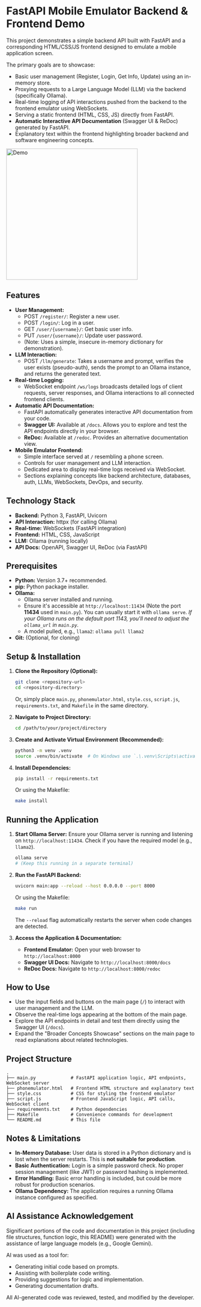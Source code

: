 # FastAPI Mobile Emulator Backend & Frontend Demo

This project demonstrates a simple backend API built with FastAPI and a corresponding HTML/CSS/JS frontend designed to emulate a mobile application screen.

The primary goals are to showcase:
*   Basic user management (Register, Login, Get Info, Update) using an in-memory store.
*   Proxying requests to a Large Language Model (LLM) via the backend (specifically Ollama).
*   Real-time logging of API interactions pushed from the backend to the frontend emulator using WebSockets.
*   Serving a static frontend (HTML, CSS, JS) directly from FastAPI.
*   **Automatic Interactive API Documentation** (Swagger UI & ReDoc) generated by FastAPI.
*   Explanatory text within the frontend highlighting broader backend and software engineering concepts.

<img src="output.gif" alt="Demo" width="350">

## Features

*   **User Management:**
    *   POST `/register/`: Register a new user.
    *   POST `/login/`: Log in a user.
    *   GET `/user/{username}/`: Get basic user info.
    *   PUT `/user/{username}/`: Update user password.
    *   (Note: Uses a simple, insecure in-memory dictionary for demonstration).
*   **LLM Interaction:**
    *   POST `/llm/generate`: Takes a username and prompt, verifies the user exists (pseudo-auth), sends the prompt to an Ollama instance, and returns the generated text.
*   **Real-time Logging:**
    *   WebSocket endpoint `/ws/logs` broadcasts detailed logs of client requests, server responses, and Ollama interactions to all connected frontend clients.
*   **Automatic API Documentation:**
    *   FastAPI automatically generates interactive API documentation from your code.
    *   **Swagger UI:** Available at `/docs`. Allows you to explore and test the API endpoints directly in your browser.
    *   **ReDoc:** Available at `/redoc`. Provides an alternative documentation view.
*   **Mobile Emulator Frontend:**
    *   Simple interface served at `/` resembling a phone screen.
    *   Controls for user management and LLM interaction.
    *   Dedicated area to display real-time logs received via WebSocket.
    *   Sections explaining concepts like backend architecture, databases, auth, LLMs, WebSockets, DevOps, and security.

## Technology Stack

*   **Backend:** Python 3, FastAPI, Uvicorn
*   **API Interaction:** httpx (for calling Ollama)
*   **Real-time:** WebSockets (FastAPI integration)
*   **Frontend:** HTML, CSS, JavaScript
*   **LLM:** Ollama (running locally)
*   **API Docs:** OpenAPI, Swagger UI, ReDoc (via FastAPI)

## Prerequisites

*   **Python:** Version 3.7+ recommended.
*   **pip:** Python package installer.
*   **Ollama:**
    *   Ollama server installed and running.
    *   Ensure it's accessible at `http://localhost:11434` (Note the port **11434** used in `main.py`). You can usually start it with `ollama serve`. *If your Ollama runs on the default port 1143, you'll need to adjust the `ollama_url` in `main.py`.*
    *   A model pulled, e.g., `llama2`: `ollama pull llama2`
*   **Git:** (Optional, for cloning)

## Setup & Installation

1.  **Clone the Repository (Optional):**
    ```bash
    git clone <repository-url>
    cd <repository-directory>
    ```
    Or, simply place `main.py`, `phonemulator.html`, `style.css`, `script.js`, `requirements.txt`, and `Makefile` in the same directory.

2.  **Navigate to Project Directory:**
    ```bash
    cd /path/to/your/project/directory
    ```

3.  **Create and Activate Virtual Environment (Recommended):**
    ```bash
    python3 -m venv .venv
    source .venv/bin/activate  # On Windows use `.\.venv\Scripts\activate`
    ```

4.  **Install Dependencies:**
    ```bash
    pip install -r requirements.txt
    ```
    Or using the Makefile:
    ```bash
    make install
    ```

## Running the Application

1.  **Start Ollama Server:**
    Ensure your Ollama server is running and listening on `http://localhost:11434`. Check if you have the required model (e.g., `llama2`).
    ```bash
    ollama serve
    # (Keep this running in a separate terminal)
    ```

2.  **Run the FastAPI Backend:**
    ```bash
    uvicorn main:app --reload --host 0.0.0.0 --port 8000
    ```
    Or using the Makefile:
    ```bash
    make run
    ```
    The `--reload` flag automatically restarts the server when code changes are detected.

3.  **Access the Application & Documentation:**
    *   **Frontend Emulator:** Open your web browser to `http://localhost:8000`
    *   **Swagger UI Docs:** Navigate to `http://localhost:8000/docs`
    *   **ReDoc Docs:** Navigate to `http://localhost:8000/redoc`

## How to Use

*   Use the input fields and buttons on the main page (`/`) to interact with user management and the LLM.
*   Observe the real-time logs appearing at the bottom of the main page.
*   Explore the API endpoints in detail and test them directly using the Swagger UI (`/docs`).
*   Expand the "Broader Concepts Showcase" sections on the main page to read explanations about related technologies.

## Project Structure

```plaintext
.
├── main.py             # FastAPI application logic, API endpoints, WebSocket server
├── phonemulator.html   # Frontend HTML structure and explanatory text
├── style.css           # CSS for styling the frontend emulator
├── script.js           # Frontend JavaScript logic, API calls, WebSocket client
├── requirements.txt    # Python dependencies
├── Makefile            # Convenience commands for development
└── README.md           # This file
```

## Notes & Limitations

*   **In-Memory Database:** User data is stored in a Python dictionary and is lost when the server restarts. This is **not suitable for production**.
*   **Basic Authentication:** Login is a simple password check. No proper session management (like JWT) or password hashing is implemented.
*   **Error Handling:** Basic error handling is included, but could be more robust for production scenarios.
*   **Ollama Dependency:** The application requires a running Ollama instance configured as specified.

## AI Assistance Acknowledgement

Significant portions of the code and documentation in this project (including file structures, function logic, this README) were generated with the assistance of large language models (e.g., Google Gemini).

AI was used as a tool for:
*   Generating initial code based on prompts.
*   Assisting with boilerplate code writing.
*   Providing suggestions for logic and implementation.
*   Generating documentation drafts.

All AI-generated code was reviewed, tested, and modified by the developer.